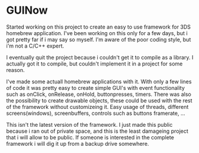 # GUINow
Started working on this project to create an easy to use framework for 3DS homebrew application.
I've been working on this only for a few days, but i got pretty far if i may say so myself.
I'm aware of the poor coding style, but i'm not a C/C++ expert.

I eventually quit the project because i couldn't get it to compile as a library.
I actually got it to compile, but couldn't implement it in a project for some reason.

I've made some actuall homebrew applications with it.
With only a few lines of code it was pretty easy to create simple GUI's with event functionality such as onClick, onRelease, onHold, buttonpresses, timers.
There was also the possibility to create drawable objects, these could be used with the rest of the framework without customizeing it.
Easy usage of threads, different screens(windows), screenbuffers, controls such as buttons framerate, ...

This isn't the latest version of the framework.
I just made this public because i ran out of private space, and this is the least damageing project that i will allow to be public.
If someone is interested in the complete framework i will dig it up from a backup drive somewhere.

